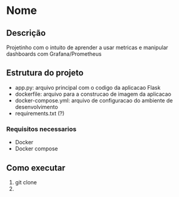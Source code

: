 # Nome

## Descrição

Projetinho com o intuito de aprender a usar metricas e manipular dashboards com Grafana/Prometheus


## Estrutura do projeto

* app.py: arquivo principal com o codigo da aplicacao Flask
* dockerfile: arquivo para a construcao de imagem da aplicacao
* docker-compose.yml: arquivo de configuracao do ambiente de desenvolvimento
* requirements.txt (?)

### Requisitos necessarios

* Docker
* Docker compose

## Como executar

1. git clone
2. 


